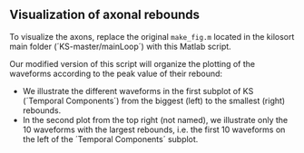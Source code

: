 ## Visualization of axonal rebounds

To visualize the axons, replace the original `make_fig.m` located in the kilosort main folder (´KS-master/mainLoop´) with this Matlab script.

Our modified version of this script will organize the plotting of the waveforms according to the peak value of their rebound:
- We illustrate the different waveforms in the first subplot of KS (´Temporal Components´) from the biggest (left) to the smallest (right) rebounds.
- In the second plot from the top right (not named), we illustrate only the 10 waveforms with the largest rebounds, i.e. the first 10 waveforms on the left of the ´Temporal Components´ subplot.
